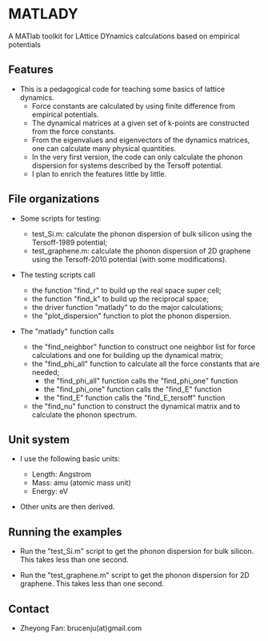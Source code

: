 # MATLADY
A MATlab toolkit for LAttice DYnamics calculations based on empirical potentials

## Features

* This is a pedagogical code for teaching some basics of lattice dynamics.
  * Force constants are calculated by using finite difference from empirical potentials.
  * The dynamical matrices at a given set of k-points are constructed from the force constants.
  * From the eigenvalues and eigenvectors of the dynamics matrices, one can calculate many physical quantities. 
  * In the very first version, the code can only calculate the phonon dispersion for systems described by the Tersoff potential.
  * I plan to enrich the features little by little.
  
## File organizations

* Some scripts for testing:
  * test_Si.m: calculate the phonon dispersion of bulk silicon using the Tersoff-1989 potential;
  * test_graphene.m: calculate the phonon dispersion of 2D graphene using the Tersoff-2010 potential (with some modifications).

* The testing scripts call
  * the function "find_r" to build up the real space super cell;
  * the function "find_k" to build up the reciprocal space;
  * the driver function "matlady" to do the major calculations;
  * the "plot_dispersion" function to plot the phonon dispersion.

* The "matlady" function calls
  * the "find_neighbor" function to construct one neighbor list for force calculations and one for building up the dynamical matrix;
  * the "find_phi_all" function to calculate all the force constants that are needed;
     * the "find_phi_all" function calls the "find_phi_one" function
     * the "find_phi_one" function calls the "find_E" function
     * the "find_E" function calls the "find_E_tersoff" function
  * the "find_nu" function to construct the dynamical matrix and to calculate the phonon spectrum. 
  
## Unit system

* I use the following basic units:
  * Length: Angstrom
  * Mass: amu (atomic mass unit)
  * Energy: eV
  
* Other units are then derived.

## Running the examples

* Run the "test_Si.m" script to get the phonon dispersion for bulk silicon. This takes less than one second. 

* Run the "test_graphene.m" script to get the phonon dispersion for 2D graphene. This takes less than one second. 

## Contact

* Zheyong Fan: brucenju(at)gmail.com
